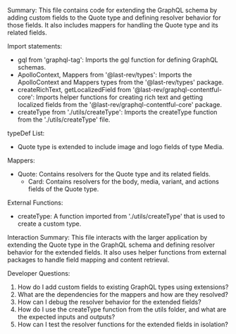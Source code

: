 Summary:
This file contains code for extending the GraphQL schema by adding custom fields to the Quote type and defining resolver behavior for those fields. It also includes mappers for handling the Quote type and its related fields.

Import statements:
- gql from 'graphql-tag': Imports the gql function for defining GraphQL schemas.
- ApolloContext, Mappers from '@last-rev/types': Imports the ApolloContext and Mappers types from the '@last-rev/types' package.
- createRichText, getLocalizedField from '@last-rev/graphql-contentful-core': Imports helper functions for creating rich text and getting localized fields from the '@last-rev/graphql-contentful-core' package.
- createType from './utils/createType': Imports the createType function from the './utils/createType' file.

typeDef List:
- Quote type is extended to include image and logo fields of type Media.

Mappers:
- Quote: Contains resolvers for the Quote type and its related fields.
  - Card: Contains resolvers for the body, media, variant, and actions fields of the Quote type.

External Functions:
- createType: A function imported from './utils/createType' that is used to create a custom type.

Interaction Summary:
This file interacts with the larger application by extending the Quote type in the GraphQL schema and defining resolver behavior for the extended fields. It also uses helper functions from external packages to handle field mapping and content retrieval.

Developer Questions:
1. How do I add custom fields to existing GraphQL types using extensions?
2. What are the dependencies for the mappers and how are they resolved?
3. How can I debug the resolver behavior for the extended fields?
4. How do I use the createType function from the utils folder, and what are the expected inputs and outputs?
5. How can I test the resolver functions for the extended fields in isolation?